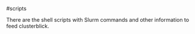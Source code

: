 #scripts

There are the shell scripts with Slurm commands and other information to feed clusterblick.
